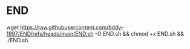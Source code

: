 # END
wget https://raw.githubusercontent.com/bddy-1997/END/refs/heads/main/END.sh -O END.sh && chmod +x END.sh && ./END.sh
